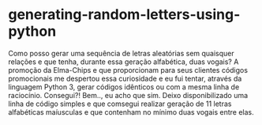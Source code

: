 # generating-random-letters-using-python
Como posso gerar uma sequência de letras aleatórias sem quaisquer relações e que tenha, durante essa geração alfabética, duas vogais? A promoção da Elma-Chips e que proporcionam para seus clientes códigos promocionais me despertou essa curiosidade e eu fui tentar, através da linguagem Python 3, gerar códigos idênticos ou com a mesma linha de raciocínio. Consegui?! Bem.., eu acho que sim. Deixo disponibilizado uma linha de código simples e que comsegui realizar geração de 11 letras alfabéticas maíusculas e que contenham no mínimo duas vogais entre elas. 

